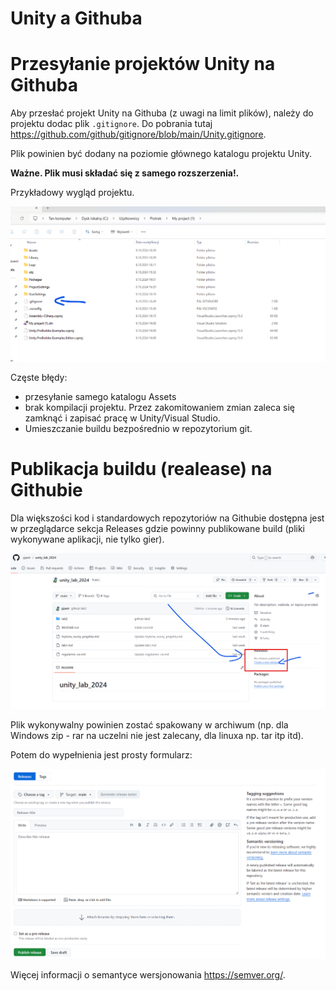 # Unity a Githuba


# Przesyłanie projektów Unity na Githuba

Aby przesłać projekt Unity na Githuba (z uwagi na limit plików), należy
do projektu dodac plik `.gitignore`. Do pobrania tutaj
<https://github.com/github/gitignore/blob/main/Unity.gitignore>.

Plik powinien być dodany na poziomie głównego katalogu projektu Unity.

**Ważne. Plik musi składać się z samego rozszerzenia!.**

Przykładowy wygląd projektu.

![](p1.png)

Częste błędy:

- przesyłanie samego katalogu Assets
- brak kompilacji projektu. Przez zakomitowaniem zmian zaleca się
  zamknąć i zapisać pracę w Unity/Visual Studio.
- Umieszczanie buildu bezpośrednio w repozytorium git.

# Publikacja buildu (realease) na Githubie

Dla większości kod i standardowych repozytoriów na Githubie dostępna
jest w przeglądarce sekcja Releases gdzie powinny publikowane build
(pliki wykonywane aplikacji, nie tylko gier).

![](p2.png)

Plik wykonywalny powinien zostać spakowany w archiwum (np. dla Windows
zip - rar na uczelni nie jest zalecany, dla linuxa np. tar itp itd).

Potem do wypełnienia jest prosty formularz:

![](p3.png)

Więcej informacji o semantyce wersjonowania <https://semver.org/>.
